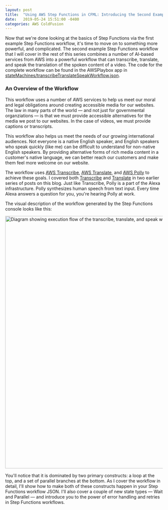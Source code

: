 ```yaml
---
layout: post
title:  "Using AWS Step Functions in CFML: Introducing the Second Example Step Functions Workflow"
date:   2019-05-24 15:51:00 -0400
categories: AWS ColdFusion
---
```


Now that we're done looking at the basics of Step Functions via the first example Step Functions workflow, it's time to move on to something more powerful, and complicated. The second example Step Functions workflow that I will cover in the rest of this series combines a number of AI-based services from AWS into a powerful workflow that can transcribe, translate, and speak the translation of the spoken content of a video. The code for the complete workflow can be found in the AWSPlaybox app in [stateMachines/transcribeTranslateSpeakWorkflow.json](https://github.com/brianklaas/awsPlaybox/blob/master/stateMachines/transcribeTranslateSpeakWorkflow.json).

### An Overview of the Workflow

This workflow uses a number of AWS services to help us meet our moral and legal obligations around creating accessible media for our websites. The law in many parts of the world &mdash; and not just for governmental organziations &mdash; is that we must provide accessible alternatives for the media we post to our websites. In the case of videos, we must provide captions or transcripts. 

This workflow also helps us meet the needs of our growing international audiences. Not everyone is a native English speaker, and English speakers who speak quickly (like me) can be difficult to understand for non-native English speakers. By providing alternative forms of rich media content in a customer's native language, we can better reach our customers and make them feel more welcome on our website.

The workflow uses [AWS Transcribe](https://aws.amazon.com/transcribe/), [AWS Translate](https://aws.amazon.com/translate/), and [AWS Polly](https://aws.amazon.com/polly/) to achieve these goals. I covered both [Transcribe](https://brianklaas.net/aws/coldfusion/2018/09/14/Using-AWS-Transcribe-in-CFML-Part-1.html) and [Translate](https://brianklaas.net/aws/coldfusion/2018/10/21/Using-AWS-Translate-in-CFML-Part-1.html) in two earlier series of posts on this blog. Just like Transcribe, Polly is a part of the Alexa infrastructure. Polly synthesizes human speech from text input. Every time Alexa answers a question for you, you're hearing Polly at work.

The visual description of the workflow generated by the Step Functions console looks like this:

<img src="/assets/postImages/transcribeTranslateSpeakWorkflow.png" align="center" width="800" height="804" border="0" alt="Diagram showing execution flow of the transcribe, translate, and speak worfklow." />

You'll notice that it is dominated by two primary constructs: a loop at the top, and a set of parallel branches at the bottom. As I cover the workflow in detail, I'll show how to make both of these constructs happen in your Step Functions workflow JSON. I'll also cover a couple of new state types &mdash; Wait and Parallel &mdash; and introduce you to the power of error handling and retries in Step Functions workflows.